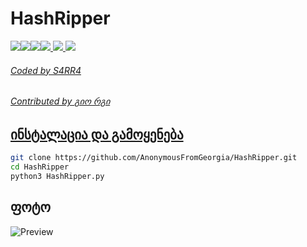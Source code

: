 # HashRipper

<p align="left"><a href="https://fsociety.ge"><img src="https://i.ibb.co/kBRDXcS/foto-no-exif.png"><a href="https://youtube.com/AnonymousFromGeorgia"><img src="https://i.ibb.co/F48y2tp/rsz-pngitem-5213730.png"><a href="https://anonymousfg.rivyt.com"><img src="https://i.ibb.co/8BH4f6S/Logo.png"><a href="https://facebook.com/anonimaluri"><img src="http://i.imgur.com/P3YfQoD.png">
  <a href="https://twitter.com/anonimaluri"><img src="http://i.imgur.com/tXSoThF.png">
    <a href="https://github.com/AnonymousFromGeorgia"><img src="http://i.imgur.com/0o48UoR.png"></p>

<h6>Coded by S4RR4</h6>
<h6>Contributed by გიო რგი</h6>

## ინსტალაცია და გამოყენება

```bash
git clone https://github.com/AnonymousFromGeorgia/HashRipper.git
cd HashRipper
python3 HashRipper.py
```

<h2>ფოტო</h2>

![Preview](https://i.ibb.co/KGLTQhc/foto-no-exif.png)

